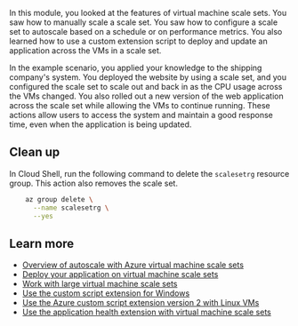 In this module, you looked at the features of virtual machine scale sets. You saw how to manually scale a scale set. You saw how to configure a scale set to autoscale based on a schedule or on performance metrics. You also learned how to use a custom extension script to deploy and update an application across the VMs in a scale set.

In the example scenario, you applied your knowledge to the shipping company's system. You deployed the website by using a scale set, and you configured the scale set to scale out and back in as the CPU usage across the VMs changed. You also rolled out a new version of the web application across the scale set while allowing the VMs to continue running. These actions allow users to access the system and maintain a good response time, even when the application is being updated.

## Clean up

In Cloud Shell, run the following command to delete the `scalesetrg` resource group. This action also removes the scale set.

```bash
    az group delete \
      --name scalesetrg \
      --yes
```

## Learn more

- [Overview of autoscale with Azure virtual machine scale sets](https://docs.microsoft.com/azure/virtual-machine-scale-sets/virtual-machine-scale-sets-autoscale-overview)
- [Deploy your application on virtual machine scale sets](https://docs.microsoft.com/azure/virtual-machine-scale-sets/virtual-machine-scale-sets-deploy-app)
- [Work with large virtual machine scale sets](https://docs.microsoft.com/azure/virtual-machine-scale-sets/virtual-machine-scale-sets-placement-groups)
- [Use the custom script extension for Windows](https://docs.microsoft.com/azure/virtual-machines/extensions/custom-script-windows)
- [Use the Azure custom script extension version 2 with Linux VMs](https://docs.microsoft.com/azure/virtual-machines/extensions/custom-script-linux)
- [Use the application health extension with virtual machine scale sets](https://docs.microsoft.com/azure/virtual-machine-scale-sets/virtual-machine-scale-sets-health-extension)
